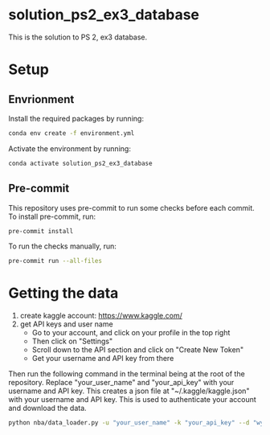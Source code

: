 # solution_ps2_ex3_database

This is the solution to PS 2, ex3 database.

# Setup

## Envrionment

Install the required packages by running:

```bash
conda env create -f environment.yml
```

Activate the environment by running:

```bash
conda activate solution_ps2_ex3_database
```

## Pre-commit

This repository uses pre-commit to run some checks before each commit. To install pre-commit, run:

```bash
pre-commit install
```

To run the checks manually, run:

```bash
pre-commit run --all-files
```

# Getting the data

1. create kaggle account: https://www.kaggle.com/
2. get API keys and user name
   - Go to your account, and click on your profile in the top right
   - Then click on "Settings"
   - Scroll down to the API section and click on "Create New Token"
   - Get your username and API key from there

Then run the following command in the terminal being at the root of the repository. Replace
"your_user_name" and "your_api_key" with your username and API key. This creates a json file at
"~/.kaggle/kaggle.json" with your username and API key. This is used to authenticate your account
and download the data.

```bash
python nba/data_loader.py -u "your_user_name" -k "your_api_key" --d "wyattowalsh/basketball"
```

